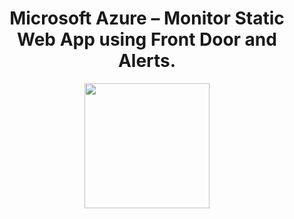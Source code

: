 <div id="Title" align="center">
  <h1>Microsoft Azure – Monitor Static Web App using Front Door and Alerts.</h1>
</div>

<div id="header" align="center">
  <img src="https://media1.giphy.com/media/zOvBKUUEERdNm/giphy.gif?cid=ecf05e47hdi4ksf5u25lxluh5azpj2wmkvrvo0xf2vrc1h4g&rid=giphy.gif&ct=g" width="200"/>
</div>
<div id="badges" align="center">
  <img src="https://komarev.com/ghpvc/?cffy&style=flat-square&color=blue" alt=""/>
</div>
